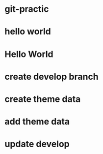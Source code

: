 # git-practic
# hello world
# Hello World
# create develop branch
# create theme data
# add theme data
# update develop
